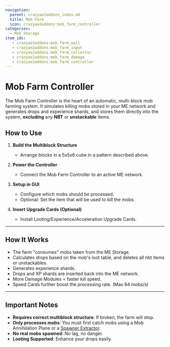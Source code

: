 ```yaml
---
navigation:
  parent: crazyae2addons_index.md
  title: Mob Farm
  icon: crazyae2addons:mob_farm_controller
categories:
  - Mob Storage
item_ids:
   - crazyae2addons:mob_farm_wall
   - crazyae2addons:mob_farm_input
   - crazyae2addons:mob_farm_collector
   - crazyae2addons:mob_farm_damage
   - crazyae2addons:mob_farm_controller
---
```


<GameScene zoom="2" interactive={true}>
  <ImportStructure src="../assets/mob_farm.nbt" />
</GameScene>

# Mob Farm Controller

The Mob Farm Controller is the heart of an automatic, multi-block mob farming system. It simulates killing mobs stored in your ME network and generates drops and experience shards, and stores them directly into the system, **excluding** any **NBT** or **unstackable** items.

## How to Use

1. **Build the Multiblock Structure**
    - Arrange blocks in a 5x5x6 cube in a pattern described above.

2. **Power the Controller**
    - Connect the Mob Farm Controller to an active ME network.

3. **Setup in GUI**
    - Configure which mobs should be processed.
    - Optional: Set the item that will be used to kill the mobs.

4. **Insert Upgrade Cards (Optional)**
    - Install Looting/Experience/Acceleration Upgrade Cards.

---

## How It Works

- The farm "consumes" mobs taken from the ME Storage.
- Calculates drops based on the mob's loot table, and deletes all nbt items or unstackables.
- Generates experience shards.
- Drops and XP shards are inserted back into the ME network.
- More Damage Modules = faster kill speed.
- Speed Cards further boost the processing rate. (Max 64 mobs/s)

---

## Important Notes

- **Requires correct multiblock structure**: If broken, the farm will stop.
- **Only processes mobs**: You must first catch mobs using a Mob Annihilation Plane or a [Spawner Extractor](spawner_extractor.md).
- **No real mobs spawned**: No lag, no danger.
- **Looting Supported**: Enhance your drops easily.